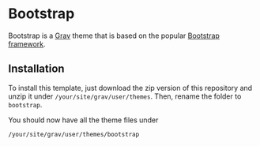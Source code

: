 # Bootstrap
Bootstrap is a [Grav][grav] theme that is based on the popular [Bootstrap framework][bootstrap].

## Installation
To install this template, just download the zip version of this repository and unzip it under `/your/site/grav/user/themes`.  Then, rename the folder to `bootstrap`.

You should now have all the theme files under

	/your/site/grav/user/themes/bootstrap
	
[grav]: http://github.com/getgrav/grav
[bootstrap]: http://getbootstrap.com/